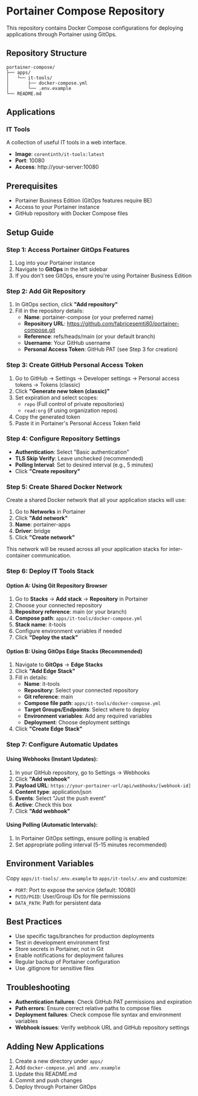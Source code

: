 # Portainer Compose Repository

This repository contains Docker Compose configurations for deploying applications through Portainer using GitOps.

## Repository Structure

```
portainer-compose/
├── apps/
│   └── it-tools/
│       ├── docker-compose.yml
│       └── .env.example
└── README.md
```

## Applications

### IT Tools
A collection of useful IT tools in a web interface.

- **Image**: `corentinth/it-tools:latest`
- **Port**: 10080
- **Access**: http://your-server:10080

## Prerequisites

- Portainer Business Edition (GitOps features require BE)
- Access to your Portainer instance
- GitHub repository with Docker Compose files

## Setup Guide

### Step 1: Access Portainer GitOps Features

1. Log into your Portainer instance
2. Navigate to **GitOps** in the left sidebar
3. If you don't see GitOps, ensure you're using Portainer Business Edition

### Step 2: Add Git Repository

1. In GitOps section, click **"Add repository"**
2. Fill in the repository details:
   - **Name**: portainer-compose (or your preferred name)
   - **Repository URL**: https://github.com/fabricesemti80/portainer-compose.git
   - **Reference**: refs/heads/main (or your default branch)
   - **Username**: Your GitHub username
   - **Personal Access Token**: GitHub PAT (see Step 3 for creation)

### Step 3: Create GitHub Personal Access Token

1. Go to GitHub → Settings → Developer settings → Personal access tokens → Tokens (classic)
2. Click **"Generate new token (classic)"**
3. Set expiration and select scopes:
   - `repo` (Full control of private repositories)
   - `read:org` (if using organization repos)
4. Copy the generated token
5. Paste it in Portainer's Personal Access Token field

### Step 4: Configure Repository Settings

- **Authentication**: Select "Basic authentication"
- **TLS Skip Verify**: Leave unchecked (recommended)
- **Polling Interval**: Set to desired interval (e.g., 5 minutes)
- Click **"Create repository"**

### Step 5: Create Shared Docker Network

Create a shared Docker network that all your application stacks will use:

1. Go to **Networks** in Portainer
2. Click **"Add network"**
3. **Name**: portainer-apps
4. **Driver**: bridge
5. Click **"Create network"**

This network will be reused across all your application stacks for inter-container communication.

### Step 6: Deploy IT Tools Stack

#### Option A: Using Git Repository Browser

1. Go to **Stacks** → **Add stack** → **Repository** in Portainer
2. Choose your connected repository
3. **Repository reference**: main (or your branch)
4. **Compose path**: `apps/it-tools/docker-compose.yml`
5. **Stack name**: it-tools
6. Configure environment variables if needed
7. Click **"Deploy the stack"**

#### Option B: Using GitOps Edge Stacks (Recommended)

1. Navigate to **GitOps** → **Edge Stacks**
2. Click **"Add Edge Stack"**
3. Fill in details:
   - **Name**: it-tools
   - **Repository**: Select your connected repository
   - **Git reference**: main
   - **Compose file path**: `apps/it-tools/docker-compose.yml`
   - **Target Groups/Endpoints**: Select where to deploy
   - **Environment variables**: Add any required variables
   - **Deployment**: Choose deployment settings
4. Click **"Create Edge Stack"**

### Step 7: Configure Automatic Updates

#### Using Webhooks (Instant Updates):

1. In your GitHub repository, go to Settings → Webhooks
2. Click **"Add webhook"**
3. **Payload URL**: `https://your-portainer-url/api/webhooks/[webhook-id]`
4. **Content type**: application/json
5. **Events**: Select "Just the push event"
6. **Active**: Check this box
7. Click **"Add webhook"**

#### Using Polling (Automatic Intervals):

1. In Portainer GitOps settings, ensure polling is enabled
2. Set appropriate polling interval (5-15 minutes recommended)

## Environment Variables

Copy `apps/it-tools/.env.example` to `apps/it-tools/.env` and customize:

- `PORT`: Port to expose the service (default: 10080)
- `PUID/PGID`: User/Group IDs for file permissions
- `DATA_PATH`: Path for persistent data

## Best Practices

- Use specific tags/branches for production deployments
- Test in development environment first
- Store secrets in Portainer, not in Git
- Enable notifications for deployment failures
- Regular backup of Portainer configuration
- Use .gitignore for sensitive files

## Troubleshooting

- **Authentication failures**: Check GitHub PAT permissions and expiration
- **Path errors**: Ensure correct relative paths to compose files
- **Deployment failures**: Check compose file syntax and environment variables
- **Webhook issues**: Verify webhook URL and GitHub repository settings

## Adding New Applications

1. Create a new directory under `apps/`
2. Add `docker-compose.yml` and `.env.example`
3. Update this README.md
4. Commit and push changes
5. Deploy through Portainer GitOps
